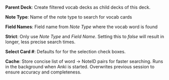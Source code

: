 **Parent Deck**: Create filtered vocab decks as child decks of this deck.

**Note Type**: Name of the note type to search for vocab cards

**Field Names**: Field name from *Note Type* where the vocab word is found

**Strict**: Only use *Note Type* and *Field Name*. Setting this to *false* will
result in longer, less precise search times.

**Select Card \#**: Defaults for for the selection check boxes.

**Cache**: Store concise list of word -\> NoteID pairs for faster searching.
Runs in the background when Anki is started. Overwrites previous session to
ensure accuracy and completeness.
